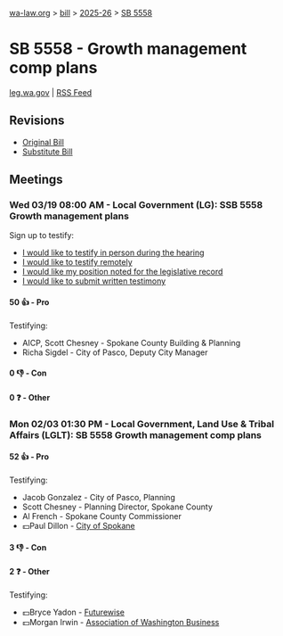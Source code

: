 [wa-law.org](/) > [bill](/bill/) > [2025-26](/bill/2025-26/) > [SB 5558](/bill/2025-26/sb/5558/)

# SB 5558 - Growth management comp plans
[leg.wa.gov](https://app.leg.wa.gov/billsummary?BillNumber=5558&Year=2025&Initiative=false) | [RSS Feed](./rss.xml)

## Revisions
* [Original Bill](1/)
* [Substitute Bill](S/)

## Meetings
### Wed 03/19 08:00 AM - Local Government (LG): SSB 5558 Growth management plans
Sign up to testify:
* [I would like to testify in person during the hearing](https://app.leg.wa.gov/csi/Testifier/Add?chamber=House&mId=33101&aId=165825&caId=26526&tId=1)
* [I would like to testify remotely](https://app.leg.wa.gov/csi/Testifier/Add?chamber=House&mId=33101&aId=165825&caId=26526&tId=2)
* [I would like my position noted for the legislative record](https://app.leg.wa.gov/csi/Testifier/Add?chamber=House&mId=33101&aId=165825&caId=26526&tId=3)
* [I would like to submit written testimony](https://app.leg.wa.gov/csi/Testifier/Add?chamber=House&mId=33101&aId=165825&caId=26526&tId=4)

#### 50 👍 - Pro
Testifying:
* AICP, Scott Chesney - Spokane County Building & Planning
* Richa Sigdel - City of Pasco, Deputy City Manager

#### 0 👎 - Con

#### 0 ❓ - Other

### Mon 02/03 01:30 PM - Local Government, Land Use & Tribal Affairs (LGLT): SB 5558 Growth management comp plans
#### 52 👍 - Pro
Testifying:
* Jacob Gonzalez - City of Pasco, Planning
* Scott Chesney - Planning Director, Spokane County
* Al French - Spokane County Commissioner
* 💵Paul Dillon - [City of Spokane](/org/city_of_spokane/)

#### 3 👎 - Con

#### 2 ❓ - Other
Testifying:
* 💵Bryce Yadon - [Futurewise](/org/futurewise/)
* 💵Morgan Irwin - [Association of Washington Business](/org/association_of_washington_business/)
